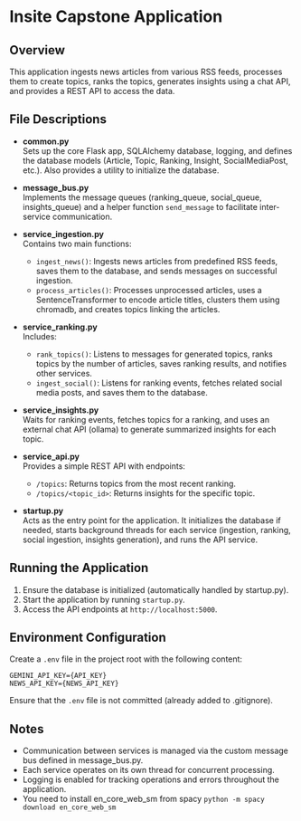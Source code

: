 # Insite Capstone Application

## Overview
This application ingests news articles from various RSS feeds, processes them to create topics, ranks the topics, generates insights using a chat API, and provides a REST API to access the data.

## File Descriptions

- **common.py**  
  Sets up the core Flask app, SQLAlchemy database, logging, and defines the database models (Article, Topic, Ranking, Insight, SocialMediaPost, etc.). Also provides a utility to initialize the database.

- **message_bus.py**  
  Implements the message queues (ranking_queue, social_queue, insights_queue) and a helper function `send_message` to facilitate inter-service communication.

- **service_ingestion.py**  
  Contains two main functions:
  - `ingest_news()`: Ingests news articles from predefined RSS feeds, saves them to the database, and sends messages on successful ingestion.
  - `process_articles()`: Processes unprocessed articles, uses a SentenceTransformer to encode article titles, clusters them using chromadb, and creates topics linking the articles.

- **service_ranking.py**  
  Includes:
  - `rank_topics()`: Listens to messages for generated topics, ranks topics by the number of articles, saves ranking results, and notifies other services.
  - `ingest_social()`: Listens for ranking events, fetches related social media posts, and saves them to the database.

- **service_insights.py**  
  Waits for ranking events, fetches topics for a ranking, and uses an external chat API (ollama) to generate summarized insights for each topic.

- **service_api.py**  
  Provides a simple REST API with endpoints:
  - `/topics`: Returns topics from the most recent ranking.
  - `/topics/<topic_id>`: Returns insights for the specific topic.

- **startup.py**  
  Acts as the entry point for the application. It initializes the database if needed, starts background threads for each service (ingestion, ranking, social ingestion, insights generation), and runs the API service.

## Running the Application
1. Ensure the database is initialized (automatically handled by startup.py).
2. Start the application by running `startup.py`.
3. Access the API endpoints at `http://localhost:5000`.

## Environment Configuration
Create a `.env` file in the project root with the following content:
```
GEMINI_API_KEY={API_KEY}
NEWS_API_KEY={NEWS_API_KEY}
```
Ensure that the `.env` file is not committed (already added to .gitignore).

## Notes
- Communication between services is managed via the custom message bus defined in message_bus.py.
- Each service operates on its own thread for concurrent processing.
- Logging is enabled for tracking operations and errors throughout the application.
- You need to install en_core_web_sm from spacy `python -m spacy download en_core_web_sm`
